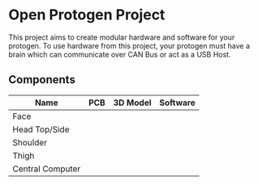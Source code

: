 # Open Protogen Project

This project aims to create modular hardware and software for your protogen.
To use hardware from this project, your protogen must have a brain which can communicate over CAN Bus or act as a USB Host.

## Components

| Name             | PCB | 3D Model | Software |
|------------------|-----|----------|----------|
| Face             |     |          |          |
| Head Top/Side    |     |          |          |
| Shoulder         |     |          |          |
| Thigh            |     |          |          |
| Central Computer |     |          |          |
